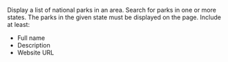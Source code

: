 Display a list of national parks in an area.
Search for parks in one or more states.
The parks in the given state must be displayed on the page. Include at least:
- Full name
- Description
- Website URL